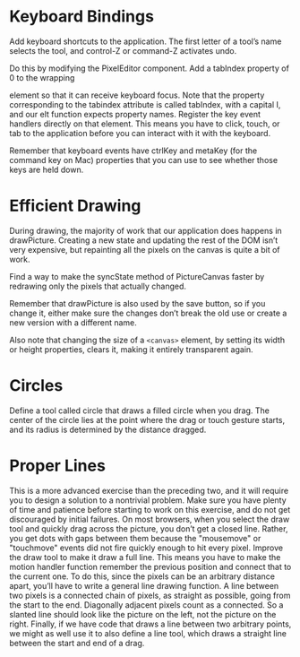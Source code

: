# Keyboard Bindings

Add keyboard shortcuts to the application. The first letter of a tool’s name selects the tool, and control-Z or command-Z activates undo.

Do this by modifying the PixelEditor component. Add a tabIndex property of 0 to the wrapping <div> element so that it can receive keyboard focus. Note that the property corresponding to the tabindex attribute is called tabIndex, with a capital I, and our elt function expects property names. Register the key event handlers directly on that element. This means you have to click, touch, or tab to the application before you can interact with it with the keyboard.

Remember that keyboard events have ctrlKey and metaKey (for the command key on Mac) properties that you can use to see whether those keys are held down.

# Efficient Drawing

During drawing, the majority of work that our application does happens in drawPicture. Creating a new state and updating the rest of the DOM isn’t very expensive, but repainting all the pixels on the canvas is quite a bit of work.

Find a way to make the syncState method of PictureCanvas faster by redrawing only the pixels that actually changed.

Remember that drawPicture is also used by the save button, so if you change it, either make sure the changes don’t break the old use or create a new version with a different name.

Also note that changing the size of a `<canvas>` element, by setting its width or height properties, clears it, making it entirely transparent again.

# Circles

Define a tool called circle that draws a filled circle when you drag. The center of the circle lies at the point where the drag or touch gesture starts, and its radius is determined by the distance dragged.

# Proper Lines

This is a more advanced exercise than the preceding two, and it will require you to design a solution to a nontrivial problem. Make sure you have plenty of time and patience before starting to work on this exercise, and do not get discouraged by initial failures.
On most browsers, when you select the draw tool and quickly drag across the picture, you don’t get a closed line. Rather, you get dots with gaps between them because the "mousemove" or "touchmove" events did not fire quickly enough to hit every pixel.
Improve the draw tool to make it draw a full line. This means you have to make the motion handler function remember the previous position and connect that to the current one.
To do this, since the pixels can be an arbitrary distance apart, you’ll have to write a general line drawing function.
A line between two pixels is a connected chain of pixels, as straight as possible, going from the start to the end. Diagonally adjacent pixels count as a connected. So a slanted line should look like the picture on the left, not the picture on the right.
Finally, if we have code that draws a line between two arbitrary points, we might as well use it to also define a line tool, which draws a straight line between the start and end of a drag.
